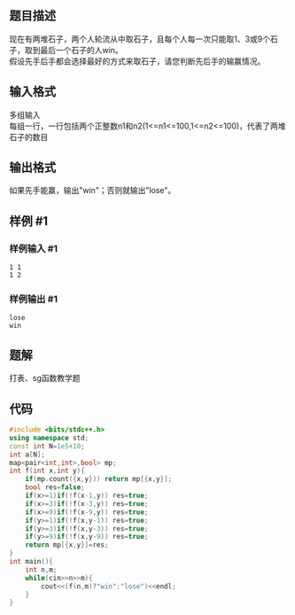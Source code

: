 ## 题目描述

现在有两堆石子，两个人轮流从中取石子，且每个人每一次只能取1、3或9个石子，取到最后一个石子的人win。  
假设先手后手都会选择最好的方式来取石子，请您判断先后手的输赢情况。

## 输入格式
多组输入  
每组一行，一行包括两个正整数n1和n2(1<=n1<=100,1<=n2<=100)，代表了两堆石子的数目

## 输出格式

如果先手能赢，输出"win"；否则就输出"lose"。

## 样例 #1

### 样例输入 #1

```
1 1 
1 2
```

### 样例输出 #1

```
lose
win
```

## 题解
打表、sg函数教学题

## 代码
```cpp
#include <bits/stdc++.h>
using namespace std;
const int N=1e5+10;
int a[N];
map<pair<int,int>,bool> mp;
int f(int x,int y){
	if(mp.count({x,y})) return mp[{x,y}];
	bool res=false;
	if(x>=1)if(!f(x-1,y)) res=true;
	if(x>=3)if(!f(x-3,y)) res=true;
	if(x>=9)if(!f(x-9,y)) res=true;
	if(y>=1)if(!f(x,y-1)) res=true;
	if(y>=3)if(!f(x,y-3)) res=true;
	if(y>=9)if(!f(x,y-9)) res=true;
	return mp[{x,y}]=res;
}
int main(){
	int n,m;
	while(cin>>n>>m){
		cout<<(f(n,m)?"win":"lose")<<endl;
	} 
}
```